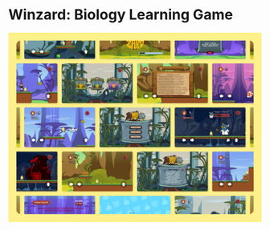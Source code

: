 # Winzard: Biology Learning Game
![Preview](https://raw.githubusercontent.com/luqmanherifa/luqman-herifa-personal-portfolio-v2/main/public/works/winzard.png)

